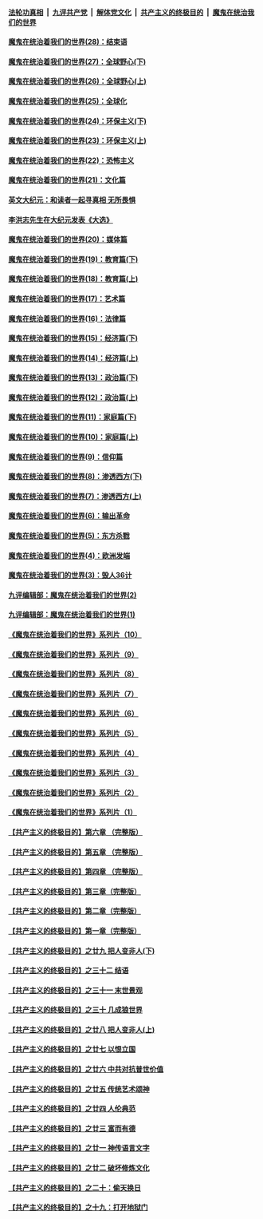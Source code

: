 

####  [法轮功真相](../../../../basic/blob/master/README.md?t=03312202) &nbsp;|&nbsp; [九评共产党](../../../../9ping.md/blob/master/README.md?t=03312202) &nbsp;|&nbsp; [解体党文化](../../../../jtdwh.md/blob/master/README.md?t=03312202)  &nbsp;|&nbsp; [共产主义的终极目的](../../../../gczydzjmd.md/blob/master/README.md?t=03312202) &nbsp;|&nbsp; [魔鬼在统治我们的世界](../../../../mgztzwmdsj.md/blob/master/README.md?t=03312202) 

#### [魔鬼在统治着我们的世界(28)：结束语](../pages/nsc422/n10936246.md?t=03312202) 

#### [魔鬼在统治着我们的世界(27)：全球野心(下)](../pages/nsc422/n10928319.md?t=03312202) 

#### [魔鬼在统治着我们的世界(26)：全球野心(上)](../pages/nsc422/n10900318.md?t=03312202) 

#### [魔鬼在统治着我们的世界(25)：全球化](../pages/nsc422/n10788205.md?t=03312202) 

#### [魔鬼在统治着我们的世界(24)：环保主义(下)](../pages/nsc422/n10695307.md?t=03312202) 

#### [魔鬼在统治着我们的世界(23)：环保主义(上)](../pages/nsc422/n10688613.md?t=03312202) 

#### [魔鬼在统治着我们的世界(22)：恐怖主义](../pages/nsc422/n10614727.md?t=03312202) 

#### [魔鬼在统治着我们的世界(21)：文化篇](../pages/nsc422/n10597706.md?t=03312202) 

#### [英文大纪元：和读者一起寻真相 无所畏惧](../pages/nsc422/n12542027.md?t=03312202) 

#### [李洪志先生在大纪元发表《大选》](../pages/nsc422/n12534746.md?t=03312202) 

#### [魔鬼在统治着我们的世界(20)：媒体篇](../pages/nsc422/n10586579.md?t=03312202) 

#### [魔鬼在统治着我们的世界(19)：教育篇(下)](../pages/nsc422/n10564808.md?t=03312202) 

#### [魔鬼在统治着我们的世界(18)：教育篇(上)](../pages/nsc422/n10526970.md?t=03312202) 

#### [魔鬼在统治着我们的世界(17)：艺术篇](../pages/nsc422/n10499093.md?t=03312202) 

#### [魔鬼在统治着我们的世界(16)：法律篇](../pages/nsc422/n10485969.md?t=03312202) 

#### [魔鬼在统治着我们的世界(15)：经济篇(下)](../pages/nsc422/n10469975.md?t=03312202) 

#### [魔鬼在统治着我们的世界(14)：经济篇(上)](../pages/nsc422/n10457370.md?t=03312202) 

#### [魔鬼在统治着我们的世界(13)：政治篇(下)](../pages/nsc422/n10448270.md?t=03312202) 

#### [魔鬼在统治着我们的世界(12)：政治篇(上)](../pages/nsc422/n10444576.md?t=03312202) 

#### [魔鬼在统治着我们的世界(11)：家庭篇(下)](../pages/nsc422/n10440961.md?t=03312202) 

#### [魔鬼在统治着我们的世界(10)：家庭篇(上)](../pages/nsc422/n10435448.md?t=03312202) 

#### [魔鬼在统治着我们的世界(9)：信仰篇](../pages/nsc422/n10432159.md?t=03312202) 

#### [魔鬼在统治着我们的世界(8)：渗透西方(下)](../pages/nsc422/n10429603.md?t=03312202) 

#### [魔鬼在统治着我们的世界(7)：渗透西方(上)](../pages/nsc422/n10426013.md?t=03312202) 

#### [魔鬼在统治着我们的世界(6)：输出革命](../pages/nsc422/n10421536.md?t=03312202) 

#### [魔鬼在统治着我们的世界(5)：东方杀戮](../pages/nsc422/n10417707.md?t=03312202) 

#### [魔鬼在统治着我们的世界(4)：欧洲发端](../pages/nsc422/n10414890.md?t=03312202) 

#### [魔鬼在统治着我们的世界(3)：毁人36计](../pages/nsc422/n10411583.md?t=03312202) 

#### [九评编辑部：魔鬼在统治着我们的世界(2)](../pages/nsc422/n10410036.md?t=03312202) 

#### [九评编辑部：魔鬼在统治着我们的世界(1)](../pages/nsc422/n10406825.md?t=03312202) 

#### [《魔鬼在统治着我们的世界》系列片（10）](../pages/nsc422/n12292670.md?t=03312202) 

#### [《魔鬼在统治着我们的世界》系列片（9）](../pages/nsc422/n12290859.md?t=03312202) 

#### [《魔鬼在统治着我们的世界》系列片（8）](../pages/nsc422/n12287445.md?t=03312202) 

#### [《魔鬼在统治着我们的世界》系列片（7）](../pages/nsc422/n12283425.md?t=03312202) 

#### [《魔鬼在统治着我们的世界》系列片（6）](../pages/nsc422/n12282314.md?t=03312202) 

#### [《魔鬼在统治着我们的世界》系列片（5）](../pages/nsc422/n12281419.md?t=03312202) 

#### [《魔鬼在统治着我们的世界》系列片（4）](../pages/nsc422/n12274024.md?t=03312202) 

#### [《魔鬼在统治着我们的世界》系列片（3）](../pages/nsc422/n12271322.md?t=03312202) 

#### [《魔鬼在统治着我们的世界》系列片（2）](../pages/nsc422/n12269049.md?t=03312202) 

#### [《魔鬼在统治着我们的世界》系列片（1）](../pages/nsc422/n12267575.md?t=03312202) 

#### [【共产主义的终极目的】第六章 （完整版）](../pages/nsc422/n11428913.md?t=03312202) 

#### [【共产主义的终极目的】第五章 （完整版）](../pages/nsc422/n11428912.md?t=03312202) 

#### [【共产主义的终极目的】第四章 （完整版）](../pages/nsc422/n11428907.md?t=03312202) 

#### [【共产主义的终极目的】第三章（完整版）](../pages/nsc422/n11428848.md?t=03312202) 

#### [【共产主义的终极目的】第二章（完整版）](../pages/nsc422/n11428831.md?t=03312202) 

#### [【共产主义的终极目的】第一章（完整版）](../pages/nsc422/n11417651.md?t=03312202) 

#### [【共产主义的终极目的】之廿九 把人变非人(下)](../pages/nsc422/n11344140.md?t=03312202) 

#### [【共产主义的终极目的】之三十二 结语](../pages/nsc422/n11360535.md?t=03312202) 

#### [【共产主义的终极目的】之三十一 末世景观](../pages/nsc422/n11351129.md?t=03312202) 

#### [【共产主义的终极目的】之三十 几成狼世界](../pages/nsc422/n11348280.md?t=03312202) 

#### [【共产主义的终极目的】之廿八 把人变非人(上)](../pages/nsc422/n11340492.md?t=03312202) 

#### [【共产主义的终极目的】之廿七 以恨立国](../pages/nsc422/n11336944.md?t=03312202) 

#### [【共产主义的终极目的】之廿六 中共对抗普世价值](../pages/nsc422/n11324785.md?t=03312202) 

#### [【共产主义的终极目的】之廿五 传统艺术颂神](../pages/nsc422/n11296396.md?t=03312202) 

#### [【共产主义的终极目的】之廿四 人伦典范](../pages/nsc422/n11296397.md?t=03312202) 

#### [【共产主义的终极目的】之廿三 富而有德](../pages/nsc422/n11283598.md?t=03312202) 

#### [【共产主义的终极目的】之廿一 神传语言文字](../pages/nsc422/n11263265.md?t=03312202) 

#### [【共产主义的终极目的】之廿二 破坏修炼文化](../pages/nsc422/n11245728.md?t=03312202) 

#### [【共产主义的终极目的】之二十：偷天换日](../pages/nsc422/n11238846.md?t=03312202) 

#### [【共产主义的终极目的】之十九：打开地狱门](../pages/nsc422/n11206376.md?t=03312202) 

